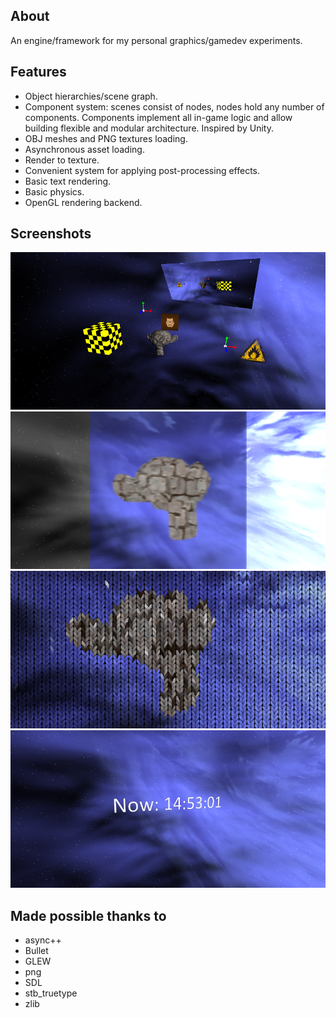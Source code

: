 ## About
An engine/framework for my personal graphics/gamedev experiments.

## Features
* Object hierarchies/scene graph.
* Component system: scenes consist of nodes, nodes hold any number of components. Components implement all in-game logic and allow building flexible and modular architecture. Inspired by Unity.
* OBJ meshes and PNG textures loading.
* Asynchronous asset loading.
* Render to texture.
* Convenient system for applying post-processing effects.
* Basic text rendering.
* Basic physics.
* OpenGL rendering backend.

## Screenshots

![1](/screenshots/screenshot3.png?raw=true)
![2](/screenshots/screenshot4.png?raw=true)
![3](/screenshots/screenshot5.png?raw=true)
![4](/screenshots/screenshot6.png?raw=true)

## Made possible thanks to
* async++
* Bullet
* GLEW
* png
* SDL
* stb_truetype
* zlib
